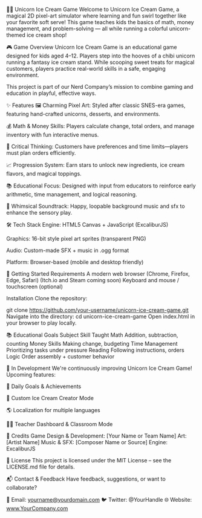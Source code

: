 🦄🍦 Unicorn Ice Cream Game
Welcome to Unicorn Ice Cream Game, a magical 2D pixel-art simulator where learning and fun swirl together like your favorite soft serve! This game teaches kids the basics of math, money management, and problem-solving — all while running a colorful unicorn-themed ice cream shop!

🎮 Game Overview
Unicorn Ice Cream Game is an educational game designed for kids aged 4–12. Players step into the hooves of a chibi unicorn running a fantasy ice cream stand. While scooping sweet treats for magical customers, players practice real-world skills in a safe, engaging environment.

This project is part of our Nerd Company’s mission to combine gaming and education in playful, effective ways.

✨ Features
🖼️ Charming Pixel Art: Styled after classic SNES-era games, featuring hand-crafted unicorns, desserts, and environments.

💰 Math & Money Skills: Players calculate change, total orders, and manage inventory with fun interactive menus.

🧠 Critical Thinking: Customers have preferences and time limits—players must plan orders efficiently.

📈 Progression System: Earn stars to unlock new ingredients, ice cream flavors, and magical toppings.

📚 Educational Focus: Designed with input from educators to reinforce early arithmetic, time management, and logical reasoning.

🎵 Whimsical Soundtrack: Happy, loopable background music and sfx to enhance the sensory play.

🛠️ Tech Stack
Engine: HTML5 Canvas + JavaScript (ExcaliburJS)

Graphics: 16-bit style pixel art sprites (transparent PNG)

Audio: Custom-made SFX + music in .ogg format

Platform: Browser-based (mobile and desktop friendly)

🚀 Getting Started
Requirements
A modern web browser (Chrome, Firefox, Edge, Safari)
(Itch.io and Steam coming soon)
Keyboard and mouse / touchscreen (optional)

Installation
Clone the repository:

git clone https://github.com/your-username/unicorn-ice-cream-game.git
Navigate into the directory:
cd unicorn-ice-cream-game
Open index.html in your browser to play locally.

📚 Educational Goals
Subject	Skill Taught
Math	Addition, subtraction, counting
Money Skills	Making change, budgeting
Time Management	Prioritizing tasks under pressure
Reading	Following instructions, orders
Logic	Order assembly + customer behavior

🧪 In Development
We're continuously improving Unicorn Ice Cream Game! Upcoming features:

🎯 Daily Goals & Achievements

🎨 Custom Ice Cream Creator Mode

🌎 Localization for multiple languages

👩‍🏫 Teacher Dashboard & Classroom Mode

🧁 Credits
Game Design & Development: [Your Name or Team Name]
Art: [Artist Name]
Music & SFX: [Composer Name or Source]
Engine: ExcaliburJS

🤝 License
This project is licensed under the MIT License – see the LICENSE.md file for details.

📬 Contact & Feedback
Have feedback, suggestions, or want to collaborate?

📧 Email: yourname@yourdomain.com
🐦 Twitter: @YourHandle
🌐 Website: www.YourCompany.com

